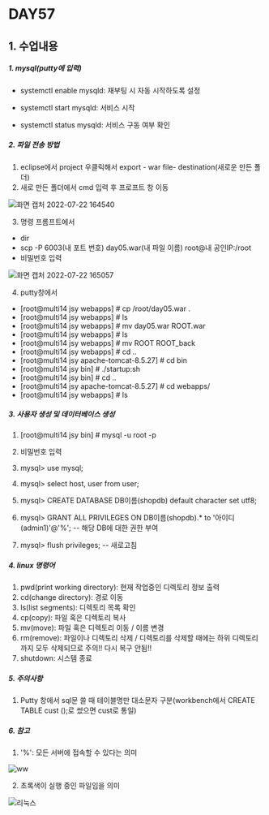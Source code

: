 # DAY57

## 1. 수업내용

##### 1. mysql(putty에 입력)

* systemctl enable mysqld: 재부팅 시 자동 시작하도록 설정

* systemctl start mysqld: 서비스 시작

* systemctl status mysqld: 서비스 구동 여부 확인

##### 2. 파일 전송 방법
1. eclipse에서 project 우클릭해서 export - war file- destination(새로운 만든 폴더)
2. 새로 만든 폴더에서 cmd 입력 후 프로프트 창 이동

![화면 캡처 2022-07-22 164540](https://user-images.githubusercontent.com/103159709/180390145-c9845f3f-e732-439c-a16d-dee352bc450c.png)


3. 명령 프롬프트에서 
* dir
* scp -P 6003(내 포트 번호) day05.war(내 파일 이름) root@내 공인IP:/root
* 비밀번호 입력



![화면 캡처 2022-07-22 165057](https://user-images.githubusercontent.com/103159709/180391128-981ff9e8-eebc-4a91-8dda-3b418302b675.png)



4. putty창에서  
* [root@multi14 jsy webapps] # cp /root/day05.war .
* [root@multi14 jsy webapps] # ls
* [root@multi14 jsy webapps] # mv day05.war ROOT.war
* [root@multi14 jsy webapps] # ls
* [root@multi14 jsy webapps] # mv ROOT ROOT_back
* [root@multi14 jsy webapps] # cd ..
* [root@multi14 jsy apache-tomcat-8.5.27] # cd bin
* [root@multi14 jsy bin] # ./startup:sh
* [root@multi14 jsy bin] # cd ..
* [root@multi14 jsy apache-tomcat-8.5.27] # cd webapps/
* [root@multi14 jsy webapps] # ls

##### 3. 사용자 생성 및 데이터베이스 생성
1. [root@multi14 jsy bin] # mysql -u root -p

2. 비밀번호 입력

3. mysql> use mysql;

4. mysql> select host, user from user;

5. mysql> CREATE DATABASE DB이름(shopdb) default character set utf8;

6. mysql> GRANT ALL PRIVILEGES ON DB이름(shopdb).* to '아이디(admin1)'@'%';  -- 해당 DB에 대한 권한 부여

7. mysql> flush privileges;  -- 새로고침

##### 4. linux 명령어
1. pwd(print working directory): 현재 작업중인 디렉토리 정보 출력
2. cd(change directory): 경로 이동
3. ls(list segments): 디렉토리 목록 확인
4. cp(copy): 파일 혹은 디렉토리 복사
5. mv(move): 파일 혹은 디렉토리 이동 / 이름 변경
6. rm(remove): 파일이나 디렉토리 삭제 / 디렉토리를 삭제할 때에는 하위 디렉토리까지 모두 삭제되므로 주의!! 다시 복구 안됨!!
7. shutdown: 시스템 종료

##### 5. 주의사항
 1. Putty 창에서 sql문 쓸 때 테이블명만 대소문자 구분(workbench에서 CREATE TABLE cust ();로 썼으면 cust로 통일)

##### 6. 참고
1. '%': 모든 서버에 접속할 수 있다는 의미

![ww](https://user-images.githubusercontent.com/103159709/176360543-4a63529a-4963-463e-8a05-0f3f3308ce5c.png)


2. 초록색이 실행 중인 파일임을 의미

![리눅스](https://user-images.githubusercontent.com/103159709/176360986-5bb97439-e0bc-49d2-8792-019db8e9a2b4.png)
